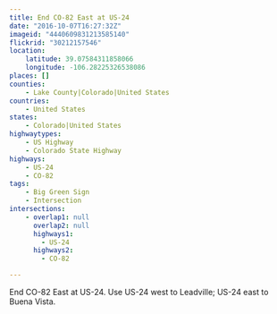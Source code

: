 ```yaml
---
title: End CO-82 East at US-24
date: "2016-10-07T16:27:32Z"
imageid: "4440609831213585140"
flickrid: "30212157546"
location:
    latitude: 39.07584311858066
    longitude: -106.28225326538086
places: []
counties:
    - Lake County|Colorado|United States
countries:
    - United States
states:
    - Colorado|United States
highwaytypes:
    - US Highway
    - Colorado State Highway
highways:
    - US-24
    - CO-82
tags:
    - Big Green Sign
    - Intersection
intersections:
    - overlap1: null
      overlap2: null
      highways1:
        - US-24
      highways2:
        - CO-82

---
```

End CO-82 East at US-24.  Use US-24 west to Leadville; US-24 east to Buena Vista.